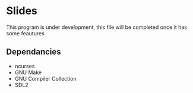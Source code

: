 # Slides
This program is under development, this file will be completed once it has some feautures
## Dependancies
- ncurses
- GNU Make
- GNU Compiler Collection
- SDL2
